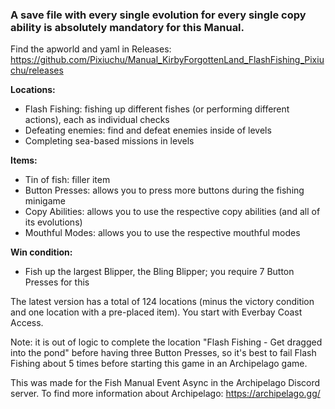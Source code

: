 ### A save file with every single evolution for every single copy ability is absolutely mandatory for this Manual.
Find the apworld and yaml in Releases: https://github.com/Pixiuchu/Manual_KirbyForgottenLand_FlashFishing_Pixiuchu/releases

**Locations:**
- Flash Fishing: fishing up different fishes (or performing different actions), each as individual checks
- Defeating enemies: find and defeat enemies inside of levels
- Completing sea-based missions in levels


**Items:**
- Tin of fish: filler item
- Button Presses: allows you to press more buttons during the fishing minigame
- Copy Abilities: allows you to use the respective copy abilities (and all of its evolutions)
- Mouthful Modes: allows you to use the respective mouthful modes


**Win condition:**
- Fish up the largest Blipper, the Bling Blipper; you require 7 Button Presses for this

The latest version has a total of 124 locations (minus the victory condition and one location with a pre-placed item). You start with Everbay Coast Access.

Note: it is out of logic to complete the location "Flash Fishing - Get dragged into the pond" before having three Button Presses, so it's best to fail Flash Fishing about 5 times before starting this game in an Archipelago game.

This was made for the Fish Manual Event Async in the Archipelago Discord server. To find more information about Archipelago: https://archipelago.gg/
